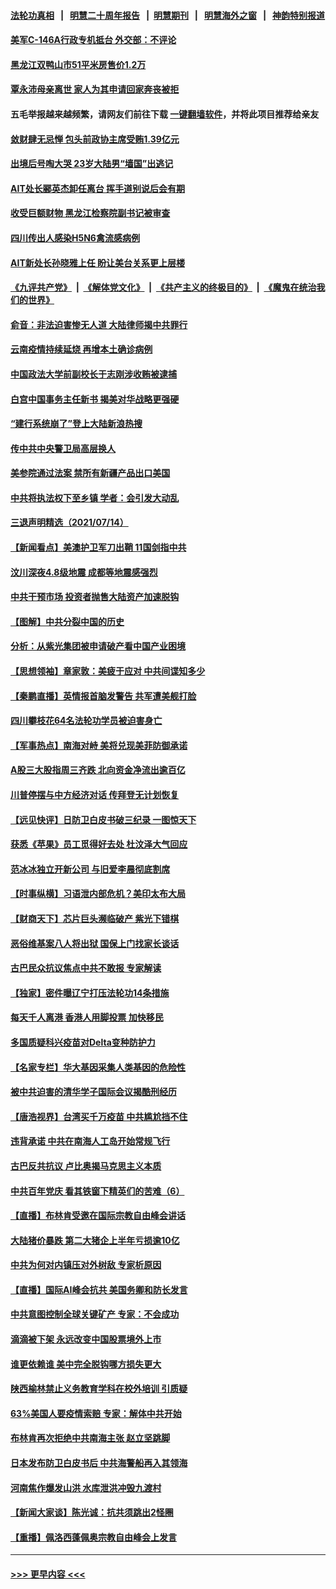 #### [法轮功真相](https://github.com/gfw-breaker/truth/blob/master/README.md?t=0) &nbsp;&nbsp;|&nbsp;&nbsp; [明慧二十周年报告](https://github.com/gfw-breaker/mh-reports/blob/master/README.md?t=0) &nbsp;&nbsp;|&nbsp;&nbsp;[明慧期刊](https://github.com/gfw-breaker/mh-qikan) &nbsp;&nbsp;|&nbsp;&nbsp; [明慧海外之窗](https://github.com/gfw-breaker/mh-news/blob/master/README.md?t=0) &nbsp;&nbsp;|&nbsp;&nbsp; [神韵特别报道](https://github.com/gfw-breaker/mh-news/blob/master/shenyun.md?t=0)
#### [美军C-146A行政专机抵台 外交部：不评论](../pages/nsc413/n13088089.md?t=07151851) 
#### [黑龙江双鸭山市51平米房售价1.2万](../pages/nsc413/n13089897.md?t=07151851) 
#### [覃永沛母亲离世 家人为其申请回家奔丧被拒](../pages/nsc413/n13090167.md?t=07151851) 
#### 五毛举报越来越频繁，请网友们前往下载 [一键翻墙软件](https://github.com/gfw-breaker/ssr-accounts)，并将此项目推荐给亲友
#### [敛财肆无忌惮 包头前政协主席受贿1.39亿元](../pages/nsc413/n13090460.md?t=07151851) 
#### [出境后号啕大哭 23岁大陆男“墙国”出逃记](../pages/nsc413/n13090308.md?t=07151851) 
#### [AIT处长郦英杰卸任离台 挥手道别说后会有期](../pages/nsc413/n13090169.md?t=07151851) 
#### [收受巨额财物 黑龙江检察院副书记被审查](../pages/nsc413/n13090313.md?t=07151851) 
#### [四川传出人感染H5N6禽流感病例](../pages/nsc413/n13090201.md?t=07151851) 
#### [AIT新处长孙晓雅上任 盼让美台关系更上层楼](../pages/nsc413/n13090113.md?t=07151851) 
#### [《九评共产党》](https://github.com/begood0513/9ping.md/blob/master/README.md) &nbsp;|&nbsp; [《解体党文化》](../../../../jtdwh.md/blob/master/README.md)  &nbsp;|&nbsp; [《共产主义的终极目的》](../../../../gczydzjmd.md/blob/master/README.md) &nbsp;|&nbsp; [《魔鬼在统治我们的世界》](../../../../mgztzwmdsj.md/blob/master/README.md) 
#### [俞音：非法迫害惨无人道 大陆律师揭中共罪行](../pages/nsc413/n13089501.md?t=07151851) 
#### [云南疫情持续延烧 再增本土确诊病例](../pages/nsc413/n13089972.md?t=07151851) 
#### [中国政法大学前副校长于志刚涉收贿被逮捕](../pages/nsc413/n13090008.md?t=07151851) 
#### [白宫中国事务主任新书 揭美对华战略更强硬](../pages/nsc413/n13089691.md?t=07151851) 
#### [“建行系统崩了”登上大陆新浪热搜](../pages/nsc413/n13089946.md?t=07151851) 
#### [传中共中央警卫局高层换人](../pages/nsc413/n13089832.md?t=07151851) 
#### [美参院通过法案 禁所有新疆产品出口美国](../pages/nsc413/n13089397.md?t=07151851) 
#### [中共将执法权下至乡镇 学者：会引发大动乱](../pages/nsc413/n13089721.md?t=07151851) 
#### [三退声明精选（2021/07/14）](../pages/nsc413/n13089755.md?t=07151851) 
#### [【新闻看点】美澳护卫军刀出鞘 11国剑指中共](../pages/nsc413/n13089287.md?t=07151851) 
#### [汶川深夜4.8级地震 成都等地震感强烈](../pages/nsc413/n13089564.md?t=07151851) 
#### [中共干预市场 投资者抛售大陆资产加速脱钩](../pages/nsc413/n13089393.md?t=07151851) 
#### [【图解】中共分裂中国的历史](../pages/nsc413/n13089409.md?t=07151851) 
#### [分析：从紫光集团被申请破产看中国产业困境](../pages/nsc413/n13089000.md?t=07151851) 
#### [【思想领袖】章家敦：美疲于应对 中共间谍知多少](../pages/nsc413/n13037813.md?t=07151851) 
#### [【秦鹏直播】英情报首脑发警告 共军遭美舰打脸](../pages/nsc413/n13089325.md?t=07151851) 
#### [四川攀枝花64名法轮功学员被迫害身亡](../pages/nsc413/n13088746.md?t=07151851) 
#### [【军事热点】南海对峙 美将兑现美菲防御承诺](../pages/nsc413/n13088436.md?t=07151851) 
#### [A股三大股指周三齐跌 北向资金净流出逾百亿](../pages/nsc413/n13089388.md?t=07151851) 
#### [川普停摆与中方经济对话 传拜登无计划恢复](../pages/nsc413/n13089268.md?t=07151851) 
#### [【远见快评】日防卫白皮书破三纪录 一图惊天下](../pages/nsc413/n13089305.md?t=07151851) 
#### [获悉《苹果》员工觅得好去处 杜汶泽大气回应](../pages/nsc413/n13089010.md?t=07151851) 
#### [范冰冰独立开新公司 与旧爱李晨彻底割席](../pages/nsc413/n13089199.md?t=07151851) 
#### [【时事纵横】习语泄内部危机？美印太布大局](../pages/nsc413/n13089293.md?t=07151851) 
#### [【财商天下】芯片巨头濒临破产 紫光下错棋](../pages/nsc413/n13088515.md?t=07151851) 
#### [恶俗维基案八人将出狱 国保上门找家长谈话](../pages/nsc413/n13089210.md?t=07151851) 
#### [古巴民众抗议焦点中共不敢报 专家解读](../pages/nsc413/n13089116.md?t=07151851) 
#### [【独家】密件曝辽宁打压法轮功14条措施](../pages/nsc413/n13039077.md?t=07151851) 
#### [每天千人离港 香港人用脚投票 加快移民](../pages/nsc413/n13089218.md?t=07151851) 
#### [多国质疑科兴疫苗对Delta变种防护力](../pages/nsc413/n13089147.md?t=07151851) 
#### [【名家专栏】华大基因采集人类基因的危险性](../pages/nsc413/n13088502.md?t=07151851) 
#### [被中共迫害的清华学子国际会议揭酷刑经历](../pages/nsc413/n13089044.md?t=07151851) 
#### [【唐浩视界】台湾买千万疫苗 中共尴尬挡不住](../pages/nsc413/n13089097.md?t=07151851) 
#### [违背承诺 中共在南海人工岛开始常规飞行](../pages/nsc413/n13089070.md?t=07151851) 
#### [古巴反共抗议 卢比奥揭马克思主义本质](../pages/nsc413/n13089106.md?t=07151851) 
#### [中共百年党庆 看其铁窗下精英们的苦难（6）](../pages/nsc413/n13088181.md?t=07151851) 
#### [【直播】布林肯受邀在国际宗教自由峰会讲话](../pages/nsc413/n13089051.md?t=07151851) 
#### [大陆猪价暴跌 第二大猪企上半年亏损逾10亿](../pages/nsc413/n13088876.md?t=07151851) 
#### [中共为何对内镇压对外树敌 专家析原因](../pages/nsc413/n13089004.md?t=07151851) 
#### [【直播】国际AI峰会抗共 美国务卿和防长发言](../pages/nsc413/n13089020.md?t=07151851) 
#### [中共意图控制全球关键矿产 专家：不会成功](../pages/nsc413/n13088788.md?t=07151851) 
#### [滴滴被下架 永远改变中国股票境外上市](../pages/nsc413/n13088483.md?t=07151851) 
#### [谁更依赖谁 美中完全脱钩哪方损失更大](../pages/nsc413/n13088896.md?t=07151851) 
#### [陕西榆林禁止义务教育学科在校外培训 引质疑](../pages/nsc413/n13088609.md?t=07151851) 
#### [63%美国人要疫情索赔 专家：解体中共开始](../pages/nsc413/n13088738.md?t=07151851) 
#### [布林肯再次拒绝中共南海主张 赵立坚跳脚](../pages/nsc413/n13088630.md?t=07151851) 
#### [日本发布防卫白皮书后 中共海警船再入其领海](../pages/nsc413/n13088498.md?t=07151851) 
#### [河南焦作爆发山洪 水库泄洪冲毁九渡村](../pages/nsc413/n13088182.md?t=07151851) 
#### [【新闻大家谈】陈光诚：抗共须跳出2怪圈](../pages/nsc413/n13087339.md?t=07151851) 
#### [【重播】佩洛西蓬佩奥宗教自由峰会上发言](../pages/nsc413/n13086205.md?t=07151851) 

----
#### [ >>> 更早内容 <<< ](../indexes/nsc413-earlier.md)
